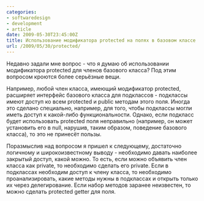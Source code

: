```yaml
---
categories:
- softwaredesign
- development
- article
date: 2009-05-30T23:45:00Z
title: Использование модификатора protected на полях в базовом классе
url: /2009/05/30/protected/
---
```


Недавно задали мне вопрос - что я думаю об использовании модификатора protected для членов базового класса? Под этим вопросом кроются более серьёзные вещи.

Например, любой член класса, имеющий модификатор protected, расширяет интерфейс базового класса для подклассов - подклассы имеют доступ ко всем protected и public методам этого поля. Иногда это сделано специально, например, для того, чтобы подклассы могли иметь доступ к какой-либо функциональности. Однако, если подкласс будет использовать protected поля неправильно (например, он может установить его в null, нарушив, таким образом, поведение базового класса), то это не принесёт пользы.

Поразмыслив над вопросом я пришел к следующему, достаточно логичному и широкоизвестному выводу - необходимо давать наиболее закрытый доступ, какой можно. То есть, если можно объявить член класса как private, то необходимо сделать его private. Если в подклассах необходим доступ к члену класса, то необходимо проанализировать, какие методы нужны в подклассах и открыть только их через делегирование. Если набор методов заранее неизвестен, то можно сделать protected getter для поля.
